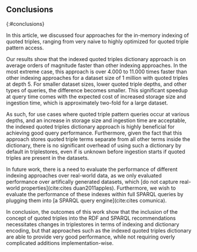 ## Conclusions
{:#conclusions}

In this article, we discussed four approaches for the in-memory indexing of quoted triples,
ranging from very naive to highly optimized for quoted triple pattern access.

Our results show that the indexed quoted triples dictionary approach is on average orders of magnitude faster than other indexing approaches.
In the most extreme case, this approach is over 4.000 to 11.000 times faster than other indexing approaches
for a dataset size of 1 million with quoted triples at depth 5.
For smaller dataset sizes, lower quoted triple depths, and other types of queries, the difference becomes smaller.
This significant speedup at query time comes with the expected cost of increased storage size and ingestion time,
which is approximately two-fold for a large dataset.

As such, for use cases where quoted triple pattern queries occur at various depths,
and an increase in storage size and ingestion time are acceptable,
the indexed quoted triples dictionary approach is highly beneficial for achieving good query performance.
Furthermore, given the fact that this approach stores quoted triple terms separate from all other terms inside the dictionary,
there is no significant overhead of using such a dictionary by default in triplestores,
even if is unknown before ingestion starts if quoted triples are present in the datasets.

In future work, there is a need to evaluate the performance of different indexing approaches over real-world data,
as we only evaluated performance over artifically generated datasets, which [do not capture real-world properties](cite:cites duan2011apples).
Furthermore, we wish to evaluate the performance of these indexes within full SPARQL queries
by plugging them into [a SPARQL query engine](cite:cites comunica).

In conclusion, the outcomes of this work show that the inclusion of the concept of quoted triples into the RDF and SPARQL recommendations
necessitates changes in triplestores in terms of indexing and dictionary encoding,
but that approaches such as the indexed quoted triples dictionary are able to provide very good performance,
while not requiring overly complicated additions implementation-wise.
